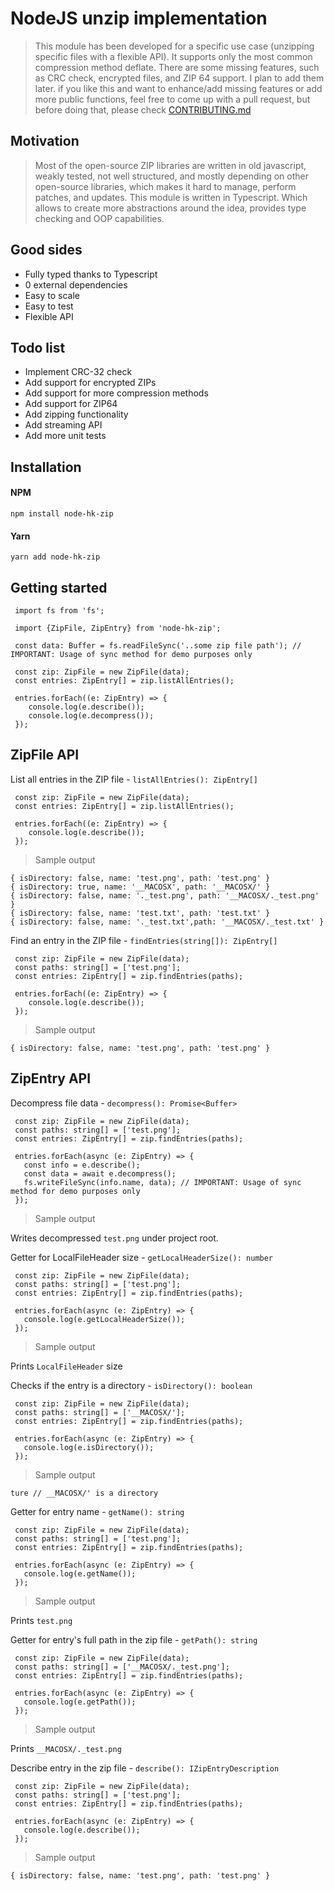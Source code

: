 # NodeJS unzip implementation

> This module has been developed for a specific use case (unzipping specific files with a flexible API). It supports only the most common compression method deflate. There are some missing features, such as CRC check, encrypted files, and ZIP 64 support. I plan to add them later. if you like this and want to enhance/add missing features or add more public functions, feel free to come up with a pull request, but before doing that, please check [CONTRIBUTING.md](https://github.com/hackash/node-hk-zip/blob/master/.github/CONTRIBUTING.md)


## Motivation 

> Most of the open-source ZIP libraries are written in old javascript, weakly tested, not well structured, and mostly depending on other open-source libraries, which makes it hard to manage, perform patches, and updates. This module is written in Typescript. Which allows to create more abstractions around the idea, provides type checking and OOP capabilities.


## Good sides 

- Fully typed thanks to Typescript 
- 0 external dependencies 
- Easy to scale 
- Easy to test 
- Flexible API

## Todo list

- Implement CRC-32 check 
- Add support for encrypted ZIPs  
- Add support for more compression methods  
- Add support for ZIP64 
- Add zipping functionality 
- Add streaming API 
- Add more unit tests

  
## Installation 

#### NPM 

```npm install node-hk-zip```

#### Yarn

```yarn add node-hk-zip``` 


## Getting started

``` 
 import fs from 'fs';
 
 import {ZipFile, ZipEntry} from 'node-hk-zip';
 
 const data: Buffer = fs.readFileSync('..some zip file path'); // IMPORTANT: Usage of sync method for demo purposes only
 
 const zip: ZipFile = new ZipFile(data);
 const entries: ZipEntry[] = zip.listAllEntries();
 
 entries.forEach((e: ZipEntry) => {
    console.log(e.describe());
    console.log(e.decompress());
 });
```

## ZipFile API

List all entries in the ZIP file - `listAllEntries(): ZipEntry[]` 


``` 
 const zip: ZipFile = new ZipFile(data);
 const entries: ZipEntry[] = zip.listAllEntries();
 
 entries.forEach((e: ZipEntry) => {
    console.log(e.describe());
 });
```

> Sample output

```
{ isDirectory: false, name: 'test.png', path: 'test.png' }
{ isDirectory: true, name: '__MACOSX', path: '__MACOSX/' }
{ isDirectory: false, name: '._test.png', path: '__MACOSX/._test.png' }
{ isDirectory: false, name: 'test.txt', path: 'test.txt' }
{ isDirectory: false, name: '._test.txt',path: '__MACOSX/._test.txt' }
```

Find an entry in the ZIP file - `findEntries(string[]): ZipEntry[]` 


``` 
 const zip: ZipFile = new ZipFile(data);
 const paths: string[] = ['test.png'];
 const entries: ZipEntry[] = zip.findEntries(paths);
 
 entries.forEach((e: ZipEntry) => {
    console.log(e.describe());
 });
```

> Sample output

```
{ isDirectory: false, name: 'test.png', path: 'test.png' }
```

## ZipEntry API

Decompress file data - `decompress(): Promise<Buffer>` 

``` 
 const zip: ZipFile = new ZipFile(data);
 const paths: string[] = ['test.png'];
 const entries: ZipEntry[] = zip.findEntries(paths);
 
 entries.forEach(async (e: ZipEntry) => {
   const info = e.describe();
   const data = await e.decompress();
   fs.writeFileSync(info.name, data); // IMPORTANT: Usage of sync method for demo purposes only
 });
```

> Sample output

Writes decompressed `test.png` under project root.  

Getter for LocalFileHeader size - `getLocalHeaderSize(): number` 

``` 
 const zip: ZipFile = new ZipFile(data);
 const paths: string[] = ['test.png'];
 const entries: ZipEntry[] = zip.findEntries(paths);
 
 entries.forEach(async (e: ZipEntry) => {
   console.log(e.getLocalHeaderSize());
 });
```

> Sample output

Prints `LocalFileHeader` size   


Checks if the entry is a directory - `isDirectory(): boolean` 

``` 
 const zip: ZipFile = new ZipFile(data);
 const paths: string[] = ['__MACOSX/'];
 const entries: ZipEntry[] = zip.findEntries(paths);
 
 entries.forEach(async (e: ZipEntry) => {
   console.log(e.isDirectory());
 });
```

> Sample output

`ture // __MACOSX/' is a directory`

Getter for entry name - `getName(): string` 

``` 
 const zip: ZipFile = new ZipFile(data);
 const paths: string[] = ['test.png'];
 const entries: ZipEntry[] = zip.findEntries(paths);
 
 entries.forEach(async (e: ZipEntry) => {
   console.log(e.getName());
 });
```

> Sample output

Prints `test.png`   

Getter for entry's full path in the zip file - `getPath(): string` 

```
 const zip: ZipFile = new ZipFile(data);
 const paths: string[] = ['__MACOSX/._test.png'];
 const entries: ZipEntry[] = zip.findEntries(paths);
 
 entries.forEach(async (e: ZipEntry) => {
   console.log(e.getPath());
 });
```

> Sample output

Prints `__MACOSX/._test.png`   

Describe entry in the zip file - `describe(): IZipEntryDescription` 

``` 
 const zip: ZipFile = new ZipFile(data);
 const paths: string[] = ['test.png'];
 const entries: ZipEntry[] = zip.findEntries(paths);
 
 entries.forEach(async (e: ZipEntry) => {
   console.log(e.describe());
 });
```

> Sample output

```
{ isDirectory: false, name: 'test.png', path: 'test.png' }
```









